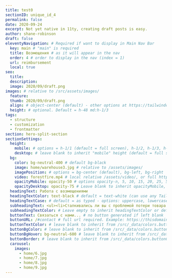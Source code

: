 ```yaml
---
title: test0
sectionID: unique_id_4
permalink: false
date: 2020-09-24
excerpt: Not yet native in 11ty, creating draft posts is easy.
author: shane-robinson
draft: false
eleventyNavigation: # Required if want to display in Main Nav Bar
  key: main # "main" is required
  title: Возмещения # as it will appear in the nav
  order: 4 # order to display in the nav (index = 1)
  url: reimbursement
  local: true  
seo:
  title:
  description:
  image: 2020/09/draft.png
images: # relative to /src/assets/images/
  feature:
  thumb: 2020/09/draft.png
  align: # object-center (default) - other options at https://tailwindcss.com/docs/object-position
  height: # optional. Default = h-48 md:h-1/3
tags:
  - structure
  - customization
  - frontmatter
section: hero-split-section
sectionSettings:
  height:
    mobile: # options = h-1/1 (default = full screen), h-1/2, h-1/3, h-3/4, h-9/10, h-48 (12rem, 192px), h-56 (14rem, 224px), h-64 (16rem, 256px)
    desktop: # leave blank to inherit "mobile" height (default = full screen)
  bg:
    color: bg-neutral-400 # default bg-black
    image: home/warehouse3.jpg # relative to /assets/images/
    imagePosition: # options = bg-center (default), bg-left, bg-right
    video: forestfire.mp4 # local relative /assets/video/, or full https://... if remote?
    opacityMobile: opacity-50 # options opacity-n, 5, 10, 15, 20, 25, 50, 75, 100 (default)
    opacityDesktop: opacity-75 # Leave blank to inherit opacityMobile, use same options as opacityMobile
  headingText: Работа с возмещениями
  headingTextColor: text-black # default = text-white (can use any TailwindCSS text-[color]-[xxx])
  headingTextCase: # default = as typed - options: uppercase, lowercase, capitalize
  subheadingText: <ul><li>Сталкивались ли вы с проблемой потери товара на Амазоне во время приема или иных перемещений? </li><li>Мы проанализируем все отчеты по товарным поступлениям и найдем все пути товародвижения. </li><li>Организуем подачу кейсов на Амазон по возмещениям.</li></ul>
  subheadingTextColor: # Leave empty to inherit headingTextColor or default (text-white) or use any text-[color]-[xxx]
  buttonText: Связаться с нами... # no button generated if left blank
  buttonURL: /#contact # full url required. Example: https://thisdomain.com/somepage/
  buttonTextColor: # leave blank to inherit from /src/_data/colors.buttonCustom or buttonDefault
  buttonBgColor: # leave blank to inherit from /src/_data/colors.buttonCustom.bg or buttonDefault.bg
  buttonBgHover: bg-neutral-600 # leave blank to inherit from /src/_data/colors.buttonCustom.bgHover or buttonDefault.bgHover
  buttonBorder: # leave blank to inherit from /src/_data/colors.buttonCustom.border or buttonDefault.border
  carousel:
    images:
      - home/6.jpg
      - home/7.jpg
      - home/8.jpg
      - home/9.jpg
---
```

